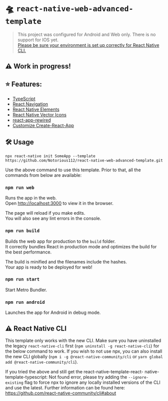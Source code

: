 # 🛸 `react-native-web-advanced-template`

> This project was configured for Android and Web only. There is no support for IOS yet. \
> [Please be sure your environment is set up correctly for React Native CLI.](https://reactnative.dev/docs/environment-setup)

## ⚠️ Work in progress!

## ⭐ Features:

- [TypeScript](https://www.typescriptlang.org/)
- [React Navigation](https://reactnavigation.org/)
- [React Native Elements](https://reactnativeelements.com/)
- [React Native Vector Icons](https://github.com/oblador/react-native-vector-icons)
- [react-app-rewired](https://www.npmjs.com/package/react-app-rewired)
- [Customize Create-React-App](https://github.com/arackaf/customize-cra)

## 🛠 Usage

`npx react-native init SomeApp --template https://github.com/Notorious112/react-native-web-advanced-template.git`

Use the above command to use this template. Prior to that, all the commands from below are available:

### `npm run web`

Runs the app in the web.\
Open [http://localhost:3000](http://localhost:3000) to view it in the browser.

The page will reload if you make edits.\
You will also see any lint errors in the console.


### `npm run build`

Builds the web app for production to the `build` folder.\
It correctly bundles React in production mode and optimizes the build for the best performance.

The build is minified and the filenames include the hashes.\
Your app is ready to be deployed for web!


### `npm run start`

Start Metro Bundler.


### `npm run android`

Launches the app for Android in debug mode.

## ⚠️ React Native CLI
This template only works with the new CLI. Make sure you have uninstalled the legacy `react-native-cli` first (`npm uninstall -g react-native-cli`) for the below command to work. If you wish to not use npx, you can also install the new CLI globally (`npm i -g @react-native-community/cli` or `yarn global add @react-native-community/cli`).

If you tried the above and still get the react-native-template-react- native-template-typescript: Not found error, please try adding the `--ignore-existing` flag to force npx to ignore any locally installed versions of the CLI and use the latest.
Further information can be found here: https://github.com/react-native-community/cli#about
